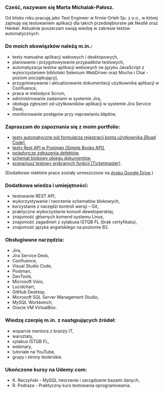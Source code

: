 ### Cześć, nazywam się Marta Michalak-Pałosz. 
Od blisko roku pracuję jako Test Engineer w firmie Orteh Sp. z o.o., w której zajmuję się testowaniem aplikacji dla takich 
przedsiębiorstw jak Nestlé oraz Henkel.
Aktualnie poszerzam swoją wiedzę w zakresie testów automatycznych.

### Do moich obowiązków należą m.in.:
- testy manualne aplikacji webowych i desktopowych,
- planowanie i przygotowywanie przypadków testowych,
- automatyzacja testów aplikacji webowych (w języku JavaScript z wykorzystaniem biblioteki Selenium WebDriver oraz Mocha i Chai - poziom początkujący),
- przygotowywanie i aktualizowanie dokumentacji użytkownika aplikacji w Confluence,
- praca w metodyce Scrum,
- administrowanie zadaniami w systemie Jira,
- obsługa zgłoszeń od użytkowników aplikacji w systemie Jira Service Desk, 
- monitorowanie postępów przy naprawianiu błędów.

  
### Zapraszam do zapoznania się z moim portfolio:
- [testy automatyczne pól formularza rejestracji konta użytkownika [Road Code]](https://github.com/MichalakMarta/Road-Code),
- [testy Rest API w Postman [Simple Books API]](https://github.com/MichalakMarta/Simple_Books_API),
- [pojedyncze zgłoszenia defektów](https://drive.google.com/file/d/1v4HZOU5SyIvD7XQNblJpExrqVVs7PuwW/view),
- [schemat blokowy obiegu dokumentów](https://github.com/MichalakMarta/Schematy_blokowe/blob/main/Workflow%20schema.pdf),
- [scenariusz testowy wybranych funkcji [Ticketmaster]](https://github.com/MichalakMarta/Ticketmaster).

(Dodatkowo niektóre prace zostały umieszczone na [dysku Google Drive](https://drive.google.com/drive/folders/1KpHOww8E_MPljYk9mYp4XteJLxHAEEPb?usp=sharing).)

### Dodatkowa wiedza i umiejętności:
- testowanie REST API,
- wykorzystywanie i tworzenie schematów blokowych,
- korzystanie z narzędzi kontroli wersji – Git,
- praktyczne wykorzystanie konsoli deweloperskiej,
- znajomość głównych komend systemu Linux,
- znajomość zagadnień z sylabusa ISTQB FL (brak certyfikatu),
- znajomość języka angielskiego na poziomie B2.


### Obsługiwane narzędzia:
- Jira,
- Jira Service Desk,
- Confluence,
- Visual Studio Code,
- Postman,
- DevTools,
- Microsoft Visio,
- Lucidchart,
- GitHub Desktop,
- Microsoft SQL Server Management Studio,
- MySQL Workbench,
- Oracle VM VirtualBox.

### Wiedzę czerpię m.in. z następujących źródeł:
- wsparcie mentora z branży IT,
- warsztaty,
- sylabus ISTQB FL,
- webinary,
- tutoriale na YouTube,
- grupy i strony testerskie. 

### Ukończone kursy na Udemy.com:
- K. Raczyński - MySQL tworzenie i zarządzanie bazami danych,
- R. Podraza - Praktyczny kurs testowania oprogramowania.
